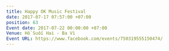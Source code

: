 ```yaml
---
title: Happy OK Music Festival
date: 2017-07-17 07:57:00 +07:00
position: 63
Event date: 2017-07-22 00:00:00 +07:00
Venue: Hồ Suối Hai - Ba Vì
Event URL: https://www.facebook.com/events/750319555150474/
---
```


